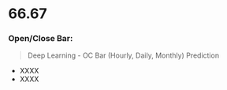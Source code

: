 # 66.67

### Open/Close Bar: 
> Deep Learning - OC Bar (Hourly, Daily, Monthly) Prediction

* XXXX
* XXXX
